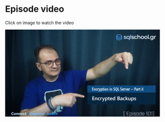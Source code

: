 # Episode video

Click on image to watch the video

[![Watch the video](./ytimage.png)](https://youtu.be/CF_T_he85sU)
